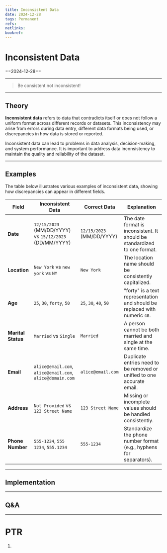 ```yaml
---
title: Inconsistent Data
date: 2024-12-28
tags: Permanent
refs: 
netlinks:
bookref: 
---
```

# Inconsistent Data
==2024-12-28==

---
> Be consistent not inconsistent!
---
## Theory

**Inconsistent data** refers to data that contradicts itself or does not follow a uniform format across different records or datasets. This inconsistency may arise from errors during data entry, different data formats being used, or discrepancies in how data is stored or reported.

Inconsistent data can lead to problems in data analysis, decision-making, and system performance. It is important to address data inconsistency to maintain the quality and reliability of the dataset.

---
## Examples
The table below illustrates various examples of inconsistent data, showing how discrepancies can appear in different fields.

| **Field**          | **Inconsistent Data**                                    | **Correct Data**          | **Explanation**                                                            |
| ------------------ | -------------------------------------------------------- | ------------------------- | -------------------------------------------------------------------------- |
| **Date**           | `12/15/2023` (MM/DD/YYYY) vs `15/12/2023` (DD/MM/YYYY)   | `12/15/2023` (MM/DD/YYYY) | The date format is inconsistent. It should be standardized to one format.  |
| **Location**       | `New York` vs `new york` vs `NY`                         | `New York`                | The location name should be consistently capitalized.                      |
| **Age**            | `25`, `30`, `forty`, `50`                                | `25`, `30`, `40`, `50`    | "forty" is a text representation and should be replaced with numeric `40`. |
| **Marital Status** | `Married` vs `Single`                                    | `Married`                 | A person cannot be both married and single at the same time.               |
| **Email**          | `alice@email.com`, `alice@email.com`, `alice@domain.com` | `alice@email.com`         | Duplicate entries need to be removed or unified to one accurate email.     |
| **Address**        | `Not Provided` vs `123 Street Name`                      | `123 Street Name`         | Missing or incomplete values should be handled consistently.               |
| **Phone Number**   | `555-1234`, `555 1234`, `555.1234`                       | `555-1234`                | Standardize the phone number format (e.g., hyphens for separators).        |



---
## Implementation




---
## Q&A




---
# PTR

1. 